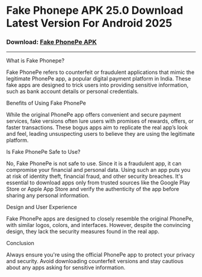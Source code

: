 # Fake Phonepe APK 25.0 Download Latest Version For Android 2025

### Download: [Fake PhonePe APK](https://hiheapk.com/fake-phonepe/)
---
What is Fake Phonepe?

Fake PhonePe refers to counterfeit or fraudulent applications that mimic the legitimate PhonePe app, a popular digital payment platform in India. These fake apps are designed to trick users into providing sensitive information, such as bank account details or personal credentials.

Benefits of Using Fake PhonePe

While the original PhonePe app offers convenient and secure payment services, fake versions often lure users with promises of rewards, offers, or faster transactions. These bogus apps aim to replicate the real app’s look and feel, leading unsuspecting users to believe they are using the legitimate platform.

Is Fake PhonePe Safe to Use?

No, Fake PhonePe is not safe to use. Since it is a fraudulent app, it can compromise your financial and personal data. Using such an app puts you at risk of identity theft, financial fraud, and other security breaches. It's essential to download apps only from trusted sources like the Google Play Store or Apple App Store and verify the authenticity of the app before sharing any personal information.

Design and User Experience

Fake PhonePe apps are designed to closely resemble the original PhonePe, with similar logos, colors, and interfaces. However, despite the convincing design, they lack the security measures found in the real app.

Conclusion

Always ensure you're using the official PhonePe app to protect your privacy and security. Avoid downloading counterfeit versions and stay cautious about any apps asking for sensitive information.
